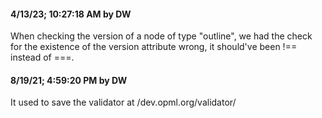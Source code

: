 #### 4/13/23; 10:27:18 AM by DW

When checking the version of a node of type "outline", we had the check for the existence of the version attribute wrong, it should've been !== instead of ===.

#### 8/19/21; 4:59:20 PM by DW

It used to save the validator at /dev.opml.org/validator/

